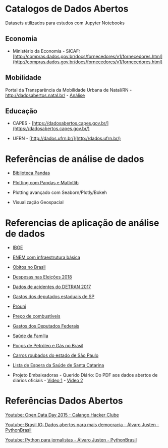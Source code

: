 # Catalogos de Dados Abertos

Datasets utilizados para estudos com Jupyter Notebooks

## Economia

- Ministério da Economia - SICAF: [http://compras.dados.gov.br/docs/fornecedores/v1/fornecedores.html](http://compras.dados.gov.br/docs/fornecedores/v1/fornecedores.html) 

## Mobilidade

Portal da Transparência da Mobilidade Urbana de Natal/RN - http://dadosabertos.natal.br/ - [Análise](https://github.com/georgemaia/dadosabertos-mobilidade-rn-natal)

## Educação

- CAPES - [https://dadosabertos.capes.gov.br/](https://dadosabertos.capes.gov.br/)

- UFRN - [http://dados.ufrn.br/](http://dados.ufrn.br/)



# Referências de análise de dados

- [Biblioteca Pandas](Referencia_Pandas.md)

- [Plotting com Pandas e Matlotlib](Referencia_Pandas_Matplotlib.md)

- Plotting avançado com Seaborn/Plotly/Bokeh

- Visualização Geospacial


# Referencias de aplicação de análise de dados

- [IBGE](https://github.com/JonathanFatecSJC/Mineran-Dados-do-IBGE)

- [ENEM com infraestrutura básica](https://github.com/LASalvador/Analise-de-dados-Enem-infraestrutura-b-sica)

- [Obitos no Brasil](https://github.com/fmasanori/Obitos_No_Brasil)

- [Despesas nas Eleições 2018](https://github.com/renangranusso/Trabalho_Despesas_2018_elei-es)

- [Dados de acidentes do DETRAN 2017](https://github.com/francojmf/Dados_Detran_Acidentes)

- [Gastos dos deputados estaduais de SP](https://github.com/wallaceantunes/ProjetoGastoDepSp)

- [Prouni](https://github.com/josehcz/Analise-de-danos-Prouni-ADS)

- [Preço de combustíveis](https://github.com/maxnogreis/AnaliseCombustiveisBR)

- [Gastos dos Deputados Federais](https://github.com/iagosaito/Gastos-dos-Parlamentares-2019/blob/master/Dados%20P%C3%BAblicos%20-%20Gasto%20dos%20Parlamentares.ipynb)

- [Saúde da Família](https://github.com/matheuscosantos/analise-saude-familia)

- [Poços de Petróleo e Gás no Brasil](https://github.com/felipekoblinger/tbi004-data-science-brazil-oil-gas-exploration)

- [Carros roubados do estado de São Paulo](https://github.com/guilhermeFaria/Data-Analysis-stolen-cars)

- [Lista de Espera da Saúde de Santa Catarina](https://github.com/llautert/hacking-health-sc-2017)

- Projeto Embaixadoras - Querido Diário: Do PDF aos dados abertos de diários oficiais - [Video 1](https://www.youtube.com/watch?v=fxmosX6vQmg) - [Video 2](https://www.youtube.com/watch?v=RqExaJidfiQ)

# Referências Dados Abertos

[Youtube: Open Data Day 2015 - Calango Hacker Clube](https://www.youtube.com/watch?v=8IITQSAHJiQ&list=WL&index=23&t=0s)

[Youtube: Brasil.IO: Dados abertos para mais democracia - Álvaro Justen - PythonBrasil](https://www.youtube.com/watch?v=MZZFmucRxoY&list=WL&index=13&t=0s)

[Youtube: Python para jornalistas - Álvaro Justen - PythonBrasil](https://www.youtube.com/watch?v=ywUl5c0EV1Q&list=WL&index=7&t=0s)

